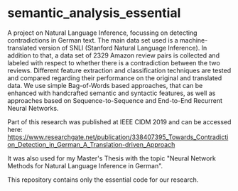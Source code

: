 # semantic_analysis_essential
A project on Natural Language Inference, focussing on detecting contradictions in German text. The main data set used is a machine-translated version of SNLI (Stanford Natural Language Inference). In addition to that, a data set of 2329 Amazon review pairs is collected and labeled with respect to whether there is a contradiction between the two reviews. Different feature extraction and classification techniques are tested and compared regarding their performance on the original and translated data. We use simple Bag-of-Words based approaches, that can be enhanced with handcrafted semantic and syntactic features, as well as approaches based on Sequence-to-Sequence and End-to-End Recurrent Neural Networks.

Part of this research was published at IEEE CIDM 2019 and can be accessed here: https://www.researchgate.net/publication/338407395_Towards_Contradiction_Detection_in_German_A_Translation-driven_Approach

It was also used for my Master's Thesis with the topic "Neural Network Methods for Natural Language Inference in German".

This repository contains only the essential code for our research.
